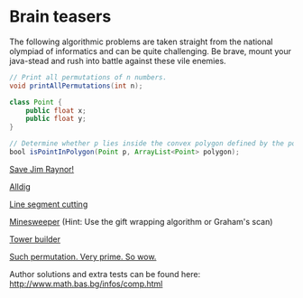 Brain teasers
=======
The following algorithmic problems are taken straight from the national olympiad of informatics and can be quite challenging.
Be brave, mount your java-stead and rush into battle against these vile enemies.


```java
// Print all permutations of n numbers.
void printAllPermutations(int n);

class Point {
    public float x;
    public float y;
}

// Determine whether p lies inside the convex polygon defined by the points. Hint: use raycasting.
bool isPointInPolygon(Point p, ArrayList<Point> polygon);
```

[Save Jim Raynor!](http://www.math.bas.bg/infos/files/2012-03-19-task6.pdf)

[Alldig](http://www.math.bas.bg/infos/files/2010-04-27-tasks-C3.pdf)

[Line segment cutting](http://www.math.bas.bg/infos/files/2010-04-27-tasks-C2.pdf)

[Minesweeper](http://www.math.bas.bg/infos/files/2009-05-05-tasks-A1.pdf) (Hint: Use the gift wrapping algorithm or Graham's scan)

[Tower builder](http://www.math.bas.bg/infos/files/2012-06-04-task9.pdf)

[Such permutation. Very prime. So wow.](http://www.math.bas.bg/infos/files/2012-05-08-C4.pdf)


Author solutions and extra tests can be found here:
http://www.math.bas.bg/infos/comp.html
